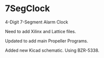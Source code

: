 7SegClock
=========

4-Digit 7-Segment Alarm Clock

Need to add Xilinx and Lattice files.

Updated to add main Propeller Programs.

Added new Kicad schematic.
Using BZR-5338.
